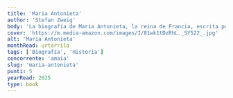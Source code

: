 ```yaml
---
title: 'Maria Antonieta'
author: 'Stefan Zweig'
body: 'La biografía de María Antonieta, la reina de Francia, escrita por Stefan Zweig, es un relato fascinante de la vida de una de las figuras más controvertidas de la historia. Zweig nos lleva a través de la vida de María Antonieta, desde su infancia en Austria hasta su ascenso al trono de Francia y su trágico final en la guillotina.'
cover: 'https://m.media-amazon.com/images/I/81wk1tDzRhL._SY522_.jpg'
alt: 'Maria Antonieta'
monthRead: urtarrila
tags: ['Biografía', 'Historia']
concorrente: 'amaia'
slug: 'maria-antonieta'
punti: 5
yearRead: 2025
type: book
---
```

